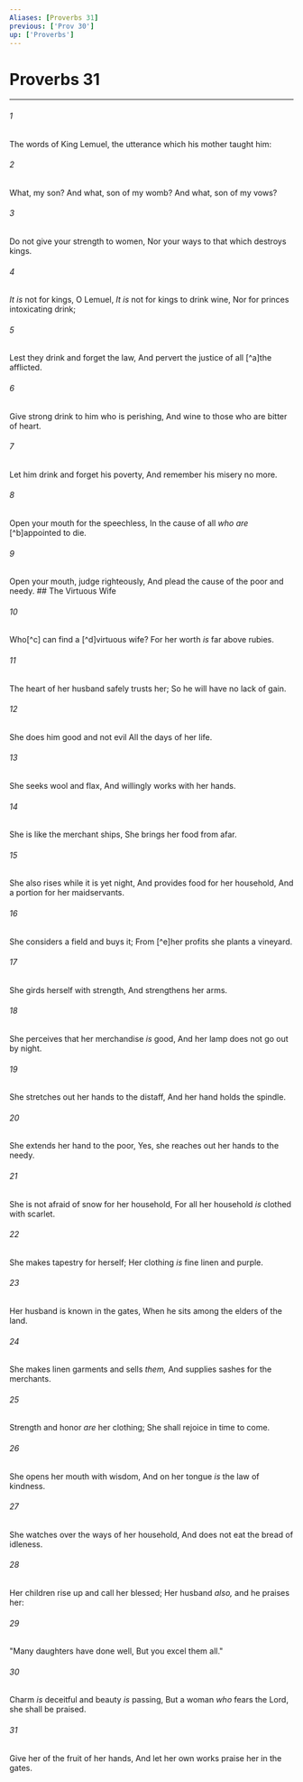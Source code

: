 ```yaml
---
Aliases: [Proverbs 31]
previous: ['Prov 30']
up: ['Proverbs']
---
```

# Proverbs 31

***


###### 1 
The words of King Lemuel, the utterance which his mother taught him: 

###### 2 
What, my son? And what, son of my womb? And what, son of my vows? 

###### 3 
Do not give your strength to women, Nor your ways to that which destroys kings. 

###### 4 
_It is_ not for kings, O Lemuel, _It is_ not for kings to drink wine, Nor for princes intoxicating drink; 

###### 5 
Lest they drink and forget the law, And pervert the justice of all [^a]the afflicted. 

###### 6 
Give strong drink to him who is perishing, And wine to those who are bitter of heart. 

###### 7 
Let him drink and forget his poverty, And remember his misery no more. 

###### 8 
Open your mouth for the speechless, In the cause of all _who are_ [^b]appointed to die. 

###### 9 
Open your mouth, judge righteously, And plead the cause of the poor and needy. ## The Virtuous Wife 

###### 10 
Who[^c] can find a [^d]virtuous wife? For her worth _is_ far above rubies. 

###### 11 
The heart of her husband safely trusts her; So he will have no lack of gain. 

###### 12 
She does him good and not evil All the days of her life. 

###### 13 
She seeks wool and flax, And willingly works with her hands. 

###### 14 
She is like the merchant ships, She brings her food from afar. 

###### 15 
She also rises while it is yet night, And provides food for her household, And a portion for her maidservants. 

###### 16 
She considers a field and buys it; From [^e]her profits she plants a vineyard. 

###### 17 
She girds herself with strength, And strengthens her arms. 

###### 18 
She perceives that her merchandise _is_ good, And her lamp does not go out by night. 

###### 19 
She stretches out her hands to the distaff, And her hand holds the spindle. 

###### 20 
She extends her hand to the poor, Yes, she reaches out her hands to the needy. 

###### 21 
She is not afraid of snow for her household, For all her household _is_ clothed with scarlet. 

###### 22 
She makes tapestry for herself; Her clothing _is_ fine linen and purple. 

###### 23 
Her husband is known in the gates, When he sits among the elders of the land. 

###### 24 
She makes linen garments and sells _them,_ And supplies sashes for the merchants. 

###### 25 
Strength and honor _are_ her clothing; She shall rejoice in time to come. 

###### 26 
She opens her mouth with wisdom, And on her tongue _is_ the law of kindness. 

###### 27 
She watches over the ways of her household, And does not eat the bread of idleness. 

###### 28 
Her children rise up and call her blessed; Her husband _also,_ and he praises her: 

###### 29 
"Many daughters have done well, But you excel them all." 

###### 30 
Charm _is_ deceitful and beauty _is_ passing, But a woman _who_ fears the Lord, she shall be praised. 

###### 31 
Give her of the fruit of her hands, And let her own works praise her in the gates.
